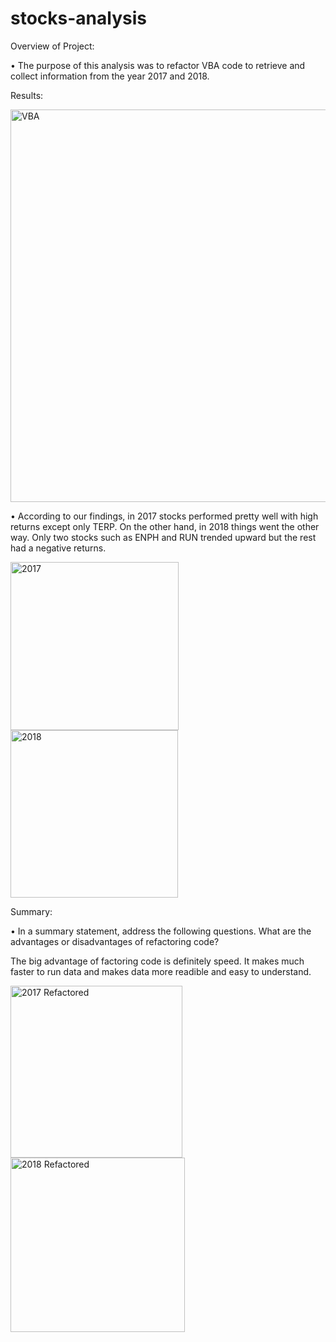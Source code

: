 # stocks-analysis

Overview of Project: 

• The purpose of this analysis was to refactor VBA code to retrieve and collect information from the year 2017 and 2018.

Results: 

<img width="628" alt="VBA" src="https://user-images.githubusercontent.com/107653012/175653658-683c891f-0dfb-488b-bdd3-4b15a2bc236d.png">


• According to our findings, in 2017 stocks performed pretty well with high returns except only TERP. On the other hand, in 2018 things went the other way. Only two stocks such as ENPH and RUN trended upward but the rest had a negative returns. 

<img width="269" alt="2017" src="https://user-images.githubusercontent.com/107653012/175653055-71321189-638a-4b2d-99bd-d54a79b38acc.png">

<img width="268" alt="2018" src="https://user-images.githubusercontent.com/107653012/175653202-698688a7-d0ee-4286-b2e6-7331bbcd494b.png">


Summary: 

• In a summary statement, address the following questions.
What are the advantages or disadvantages of refactoring code?

The big advantage of factoring code is definitely speed. It makes much faster to run data and makes data more readible and easy to understand.  


<img width="275" alt="2017 Refactored" src="https://user-images.githubusercontent.com/107653012/175654103-28140462-19c4-4412-9ce3-d1beda86f57d.png">

<img width="279" alt="2018 Refactored" src="https://user-images.githubusercontent.com/107653012/175654150-c80d4046-e66d-4fc1-93ec-63b2a286e230.png">
